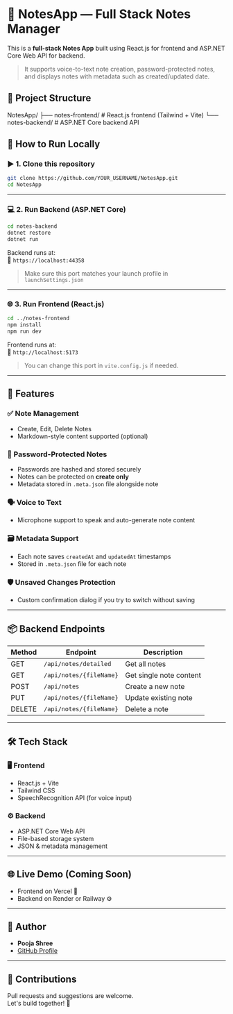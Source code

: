 # 📝 NotesApp — Full Stack Notes Manager

This is a **full-stack Notes App** built using React.js for frontend and ASP.NET Core Web API for backend.

> It supports voice-to-text note creation, password-protected notes, and displays notes with metadata such as created/updated date.



## 📁 Project Structure


NotesApp/
├── notes-frontend/    # React.js frontend (Tailwind + Vite)
└── notes-backend/     # ASP.NET Core backend API


## 🔧 How to Run Locally

### ▶️ 1. Clone this repository

```bash
git clone https://github.com/YOUR_USERNAME/NotesApp.git
cd NotesApp
```

---

### 💻 2. Run Backend (ASP.NET Core)

```bash
cd notes-backend
dotnet restore
dotnet run
```

Backend runs at:  
📡 `https://localhost:44358`

> Make sure this port matches your launch profile in `launchSettings.json`

---

### 🌐 3. Run Frontend (React.js)

```bash
cd ../notes-frontend
npm install
npm run dev
```

Frontend runs at:  
🔗 `http://localhost:5173`

> You can change this port in `vite.config.js` if needed.

---

## 🔐 Features

### ✅ Note Management
- Create, Edit, Delete Notes
- Markdown-style content supported (optional)
  
### 🔐 Password-Protected Notes
- Passwords are hashed and stored securely
- Notes can be protected on **create only**
- Metadata stored in `.meta.json` file alongside note

### 🗣️ Voice to Text
- Microphone support to speak and auto-generate note content

### 🗃️ Metadata Support
- Each note saves `createdAt` and `updatedAt` timestamps
- Stored in `.meta.json` file for each note

### 🛡️ Unsaved Changes Protection
- Custom confirmation dialog if you try to switch without saving

---

## 📦 Backend Endpoints

| Method | Endpoint                          | Description               |
|--------|-----------------------------------|---------------------------|
| GET    | `/api/notes/detailed`             | Get all notes             |
| GET    | `/api/notes/{fileName}`           | Get single note content   |
| POST   | `/api/notes`                      | Create a new note         |
| PUT    | `/api/notes/{fileName}`           | Update existing note      |
| DELETE | `/api/notes/{fileName}`           | Delete a note             |

---

## 🛠️ Tech Stack

### 🖥️ Frontend
- React.js + Vite
- Tailwind CSS
- SpeechRecognition API (for voice input)

### ⚙️ Backend
- ASP.NET Core Web API
- File-based storage system
- JSON & metadata management

---

## 🌐 Live Demo (Coming Soon)

- Frontend on Vercel 🔗
- Backend on Render or Railway ⚙️

---

## 👤 Author

- **Pooja Shree**  
- [GitHub Profile](https://github.com/Pojashri)

---

## 🤝 Contributions

Pull requests and suggestions are welcome.  
Let's build together! 🧡


